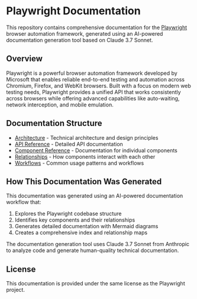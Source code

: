 # Playwright Documentation

This repository contains comprehensive documentation for the [Playwright](https://github.com/microsoft/playwright) browser automation framework, generated using an AI-powered documentation generation tool based on Claude 3.7 Sonnet.

## Overview

Playwright is a powerful browser automation framework developed by Microsoft that enables reliable end-to-end testing and automation across Chromium, Firefox, and WebKit browsers. Built with a focus on modern web testing needs, Playwright provides a unified API that works consistently across browsers while offering advanced capabilities like auto-waiting, network interception, and mobile emulation.

## Documentation Structure

- [Architecture](architecture.md) - Technical architecture and design principles
- [API Reference](api/index.md) - Detailed API documentation
- [Component Reference](components/index.md) - Documentation for individual components
- [Relationships](relationships.md) - How components interact with each other
- [Workflows](workflows/index.md) - Common usage patterns and workflows

## How This Documentation Was Generated

This documentation was generated using an AI-powered documentation workflow that:

1. Explores the Playwright codebase structure
2. Identifies key components and their relationships
3. Generates detailed documentation with Mermaid diagrams
4. Creates a comprehensive index and relationship maps

The documentation generation tool uses Claude 3.7 Sonnet from Anthropic to analyze code and generate human-quality technical documentation.

## License

This documentation is provided under the same license as the Playwright project. 